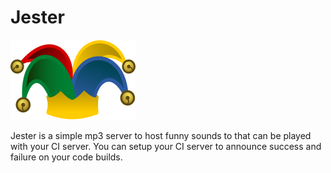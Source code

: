 # Jester

![Jester](Jester-Hat-Icon-200px.png)

Jester is a simple mp3 server to host funny sounds to that can be played with
your CI server.  You can setup your CI server to announce success and
failure on your code builds.
